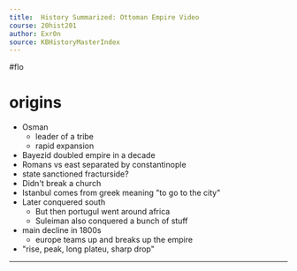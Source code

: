 ```yaml
---
title:  History Summarized: Ottoman Empire Video
course: 20hist201
author: Exr0n
source: KBHistoryMasterIndex
---
```

#flo 

# origins
- Osman 
	- leader of a tribe
	- rapid expansion
- Bayezid doubled empire in a decade
- Romans vs east separated by constantinople
- state sanctioned fracturside?
- Didn't break a church
- Istanbul comes from greek meaning "to go to the city"
- Later conquered south
	- But then portugul went around africa
	- Suleiman also conquered a bunch of stuff
- main decline in 1800s
	- europe teams up and breaks up the empire
- "rise, peak, long plateu, sharp drop"

---
